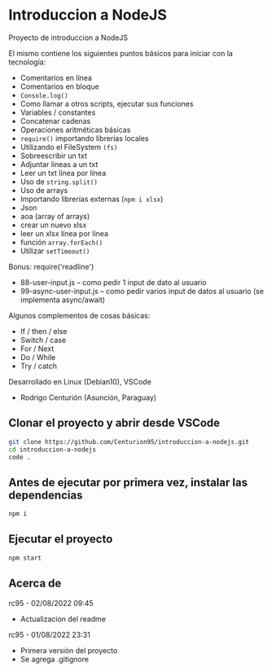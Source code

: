 # Introduccion a NodeJS
Proyecto de introduccion a NodeJS


El mismo contiene los siguientes puntos básicos para iniciar con la tecnología:
- Comentarios en línea
- Comentarios en bloque
- `Console.log()`
- Como llamar a otros scripts, ejecutar sus funciones
- Variables / constantes
- Concatenar cadenas
- Operaciones aritméticas básicas
- `require()`  importando librerías locales
- Utilizando el FileSystem `(fs)`
- Sobreescribir un txt
- Adjuntar líneas a un txt
- Leer un txt línea por línea
- Uso de `string.split()`
- Uso de arrays
- Importando librerías externas (`npm i xlsx`)
- Json
- aoa (array of arrays)
- crear un nuevo xlsx
- leer un xlsx línea por línea
- función `array.forEach()`
- Utilizar `setTimeout()`
 
Bonus: require('readline')
- 88-user-input.js – como pedir 1 input de dato al usuario
- 99-async-user-input.js – como pedir varios input de datos al usuario (se implementa async/await)
 

Algunos complementos de cosas básicas:
- If / then / else
- Switch / case
- For / Next
- Do / While
- Try / catch


Desarrollado en Linux (Debian10), VSCode
- Rodrigo Centurión
(Asunción, Paraguay)

## Clonar el proyecto y abrir desde VSCode
```sh
git clone https://github.com/Centurion95/introduccion-a-nodejs.git
cd introduccion-a-nodejs
code .
```

## Antes de ejecutar por primera vez, instalar las dependencias
```sh
npm i
```

## Ejecutar el proyecto
```sh
npm start
```

## Acerca de
rc95 - 02/08/2022 09:45
- Actualizacion del readme

rc95 - 01/08/2022 23:31
- Primera versión del proyecto
- Se agrega .gitignore